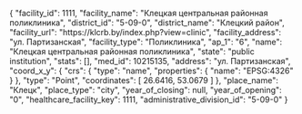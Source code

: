 {
    "facility_id": 1111,
    "facility_name": "Клецкая центральная районная поликлиника",
    "district_id": "5-09-0",
    "district_name": "Клецкий район",
    "facility_url": "https:\/\/klcrb.by\/index.php?view=clinic",
    "facility_address": "ул. Партизанская",
    "facility_type": "Поликлиника",
    "ap_1": "6",
    "name": "Клецкая центральная районная поликлиника",
    "state": "public institution",
    "stats": [],
    "med_id": 10215135,
    "address": "ул. Партизанская",
    "coord_x_y": {
        "crs": {
            "type": "name",
            "properties": {
                "name": "EPSG:4326"
            }
        },
        "type": "Point",
        "coordinates": [
            26.6416,
            53.0679
        ]
    },
    "place_name": "Клецк",
    "place_type": "city",
    "year_of_closing": null,
    "year_of_opening": "0",
    "healthcare_facility_key": 1111,
    "administrative_division_id": "5-09-0"
}